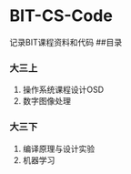 BIT-CS-Code
==  
记录BIT课程资料和代码 
##目录

### 大三上
1. 操作系统课程设计OSD
2. 数字图像处理

### 大三下
1. 编译原理与设计实验
2. 机器学习
 
